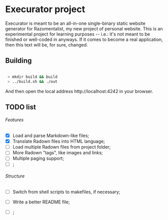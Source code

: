 
# Execurator project

Execurator is meant to be an all-in-one single-binary static website generator for Razomentalist, my new project of personal website. This is an experimental project for learning purposes -- i.e.: it's not meant to be finished or well-coded in anyways. If it comes to become a real application, then this text will be, for sure, changed.

## Building

```bash

 > mkdir build && build
 > ../build.sh && ./out

```

And then open the local address http://localhost:4242 in your browser.

## TODO list

 ###### Features
 - [x] Load and parse Markdown-like files;
 - [x] Translate Radown files into HTML language;
 - [ ] Load multiple Radown files from project folder;
 - [ ] More Radown "tags", like images and links;
 - [ ] Multiple paging support;
 - [ ] ;
 ###### Structure
 - [ ] Switch from shell scripts to makefiles, if necessary;
 - [ ] Write a better README file;
 - [ ] ;


